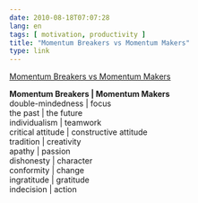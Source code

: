 ```yaml
---
date: 2010-08-18T07:07:28
lang: en
tags: [ motivation, productivity ]
title: "Momentum Breakers vs Momentum Makers"
type: link
---
```


[Momentum Breakers vs Momentum
Makers](http://www.giantimpact.com/articles/read/article_momentum_breakers_vs_momentum_makers/)

**Momentum Breakers  |  Momentum Makers**\
double-mindedness  |  focus\
the past  |  the future\
individualism  |  teamwork\
critical attitude  |  constructive attitude\
tradition  |  creativity\
apathy  |  passion\
dishonesty  |  character\
conformity  |  change\
ingratitude  |  gratitude\
indecision  |  action

